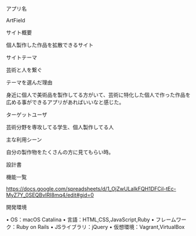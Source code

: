 アプリ名

ArtField

サイト概要

個人製作した作品を拡散できるサイト

サイトテーマ

芸術と人を繋ぐ

テーマを選んだ理由

身近に個人で美術品を製作してる方がいて、芸術に特化した個人で作った作品を広める事ができるアプリがあればいいなと感じた。

ターゲットユーザ

芸術分野を専攻してる学生、個人製作してる人

主な利用シーン

自分の製作物をたくさんの方に見てもらい時。

設計書

機能一覧

https://docs.google.com/spreadsheets/d/1_OjZwULaIkFQH1DFCil-tEc-MyZ7Y_0SEQBvIRI8mq4/edit#gid=0

開発環境

•	OS：macOS Catalina
•	言語：HTML,CSS,JavaScript,Ruby
•	フレームワーク：Ruby on Rails
•	JSライブラリ：jQuery
•	仮想環境：Vagrant,VirtualBox
